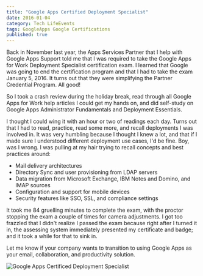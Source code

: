 ```yaml
---
title: "Google Apps Certified Deployment Specialist"
date: 2016-01-04
category: Tech LifeEvents
tags: GoogleApps Google Certifications
published: true
---
```


Back in November last year, the Apps Services Partner that I help with Google Apps Support told me that I was required to take the Google Apps for Work Deployment Specialist certification exam. I learned that Google was going to end the certification program and that I had to take the exam January 5, 2016. It turns out that they were simplifying the Partner Credential Program. All good!

So I took a crash review during the holiday break, read through all Google Apps for Work help articles I could get my hands on, and did self-study on Google Apps Administrator Fundamentals and Deployment Essentials.

I thought I could wing it with an hour or two of readings each day. Turns out that I had to read, practice, read some more, and recall deployments I was involved in. It was very humbling because I thought I knew a lot, and that if I made sure I understood different deployment use cases, I'd be fine. Boy, was I wrong. I was pulling at my hair trying to recall concepts and best practices around:
- Mail delivery architectures
- Directory Sync and user provisioning from LDAP servers
- Data migration from Microsoft Exchange, IBM Notes and Domino, and IMAP sources
- Configuration and support for mobile devices
- Security features like SSO, SSL, and compliance settings

It took me 84 gruelling minutes to complete the exam, with the proctor stopping the exam a couple of times for camera adjustments. I got too frazzled that I didn't realize I passed the exam because right after I turned it in, the assessing system immediately presented my certificate and badge; and it took a while for that to sink in.

Let me know if your company wants to transition to using Google Apps as your email, collaboration, and productivity solution.

![Google Apps Certificed Deployment Specialist](https://3.bp.blogspot.com/-MWRfZplknOQ/WPMB7-YcYHI/AAAAAAAAcN0/B9rseAcF4kIavzFPV6p9EIEFyPNP7cxhACLcB/s1600/cert.jpg)

